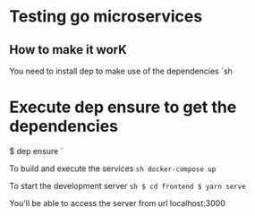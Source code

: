 # Testing go microservices
## How to make it worK

You need to install dep to make use of the dependencies
`sh
# Execute dep ensure to get the dependencies
$ dep ensure
`

To build and execute the services
`sh
docker-compose up
`

To start the development server 
`sh
$ cd frontend
$ yarn serve
`

You'll be able to access the server from url localhost:3000

